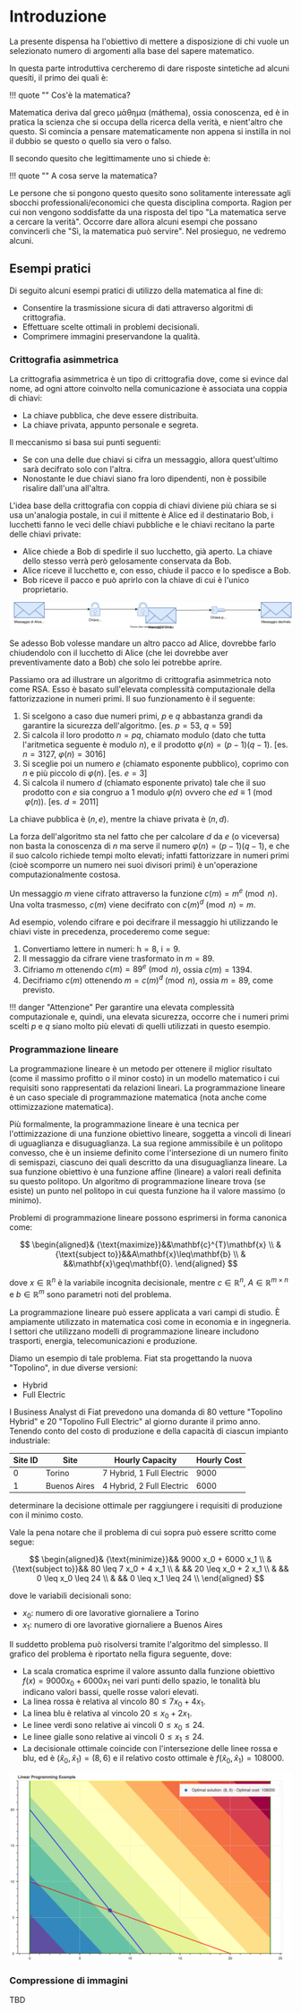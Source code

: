 # Introduzione
La presente dispensa ha l'obiettivo di mettere a disposizione di chi vuole un selezionato numero di argomenti alla base del sapere matematico.

In questa parte introduttiva cercheremo di dare risposte sintetiche ad alcuni quesiti, il primo dei quali è:


!!! quote ""
    Cos'è la matematica?

Matematica deriva dal greco μάθημα (máthema), ossia conoscenza, ed è in pratica la scienza che si occupa della ricerca della verità, e nient'altro che questo.
Si comincia a pensare matematicamente non appena si instilla in noi il dubbio se questo o quello sia vero o falso.

Il secondo quesito che legittimamente uno si chiede è:

!!! quote ""
    A cosa serve la matematica?

Le persone che si pongono questo quesito sono solitamente interessate agli sbocchi professionali/economici che questa disciplina comporta. Ragion per cui non vengono soddisfatte da una risposta del tipo "La matematica serve a cercare la verità". Occorre dare allora alcuni esempi che possano convincerli che "Sì, la matematica può servire". Nel prosieguo, ne vedremo alcuni.

## Esempi pratici
Di seguito alcuni esempi pratici di utilizzo della matematica al fine di:

- Consentire la trasmissione sicura di dati attraverso algoritmi di crittografia.
- Effettuare scelte ottimali in problemi decisionali.
- Comprimere immagini preservandone la qualità.

### Crittografia asimmetrica
La crittografia asimmetrica è un tipo di crittografia dove, come si evince dal nome, ad ogni attore coinvolto nella comunicazione è associata una coppia di chiavi:

- La chiave pubblica, che deve essere distribuita.
- La chiave privata, appunto personale e segreta.

Il meccanismo si basa sui punti seguenti:

- Se con una delle due chiavi si cifra un messaggio, allora quest'ultimo sarà decifrato solo con l'altra.
- Nonostante le due chiavi siano fra loro dipendenti, non è possibile risalire dall'una all'altra.

L'idea base della crittografia con coppia di chiavi diviene più chiara se si usa un'analogia postale, in cui il mittente è Alice ed il destinatario Bob, i lucchetti fanno le veci delle chiavi pubbliche e le chiavi recitano la parte delle chiavi private:

- Alice chiede a Bob di spedirle il suo lucchetto, già aperto. La chiave dello stesso verrà però gelosamente conservata da Bob.
- Alice riceve il lucchetto e, con esso, chiude il pacco e lo spedisce a Bob.
- Bob riceve il pacco e può aprirlo con la chiave di cui è l'unico proprietario.

![Logo](img/rsa.svg)

Se adesso Bob volesse mandare un altro pacco ad Alice, dovrebbe farlo chiudendolo con il lucchetto di Alice (che lei dovrebbe aver preventivamente dato a Bob) che solo lei potrebbe aprire.

Passiamo ora ad illustrare un algoritmo di crittografia asimmetrica noto come RSA. Esso è basato sull'elevata complessità computazionale della fattorizzazione in numeri primi. Il suo funzionamento è il seguente:

1. Si scelgono a caso due numeri primi, $p$ e $q$ abbastanza grandi da garantire la sicurezza dell'algoritmo. [es. $p=53$, $q=59$]
2. Si calcola il loro prodotto $n=pq$, chiamato modulo (dato che tutta l'aritmetica seguente è modulo $n$), e il prodotto $\varphi(n)=(p-1)(q-1)$. [es. $n=3127$, $\varphi(n)=3016$]
3. Si sceglie poi un numero $e$ (chiamato esponente pubblico), coprimo con $n$ e più piccolo di $\varphi(n)$. [es. $e=3$]
4. Si calcola il numero $d$ (chiamato esponente privato) tale che il suo prodotto con $e$ sia congruo a $1$ modulo $\varphi(n)$ ovvero che $ed \equiv 1 \pmod{\varphi(n)}$. [es. $d = 2011$]

La chiave pubblica è $(n,e)$, mentre la chiave privata è $(n,d)$.

La forza dell'algoritmo sta nel fatto che per calcolare $d$ da $e$ (o viceversa) non basta la conoscenza di $n$ ma serve il numero $\varphi(n)=(p-1)(q-1)$, e che il suo calcolo richiede tempi molto elevati; infatti fattorizzare in numeri primi (cioè scomporre un numero nei suoi divisori primi) è un'operazione computazionalmente costosa.

Un messaggio $m$ viene cifrato attraverso la funzione $c(m) = m^{e} \pmod{n}$. Una volta trasmesso, $c(m)$ viene decifrato con $c(m)^{d} \pmod{n} = m$.

Ad esempio, volendo cifrare e poi decifrare il messaggio $\text{hi}$ utilizzando le chiavi viste in precedenza, procederemo come segue:

1. Convertiamo lettere in numeri: $\text{h} = 8$, $\text{i} = 9$.
2. Il messaggio da cifrare viene trasformato in $m = 89$.
3. Cifriamo $m$ ottenendo $c(m) = 89^{e} \pmod{n}$, ossia $c(m) = 1394$.
4. Decifriamo $c(m)$ ottenendo $m = c(m)^{d} \pmod{n}$, ossia $m = 89$, come previsto.

!!! danger "Attenzione"
    Per garantire una elevata complessità computazionale e, quindi, una elevata sicurezza, occorre che i numeri primi scelti $p$ e $q$ siano molto più elevati di quelli utilizzati in questo esempio.

### Programmazione lineare
La programmazione lineare è un metodo per ottenere il miglior risultato (come il massimo profitto o il minor costo) in un modello matematico i cui requisiti sono rappresentati da relazioni lineari. La programmazione lineare è un caso speciale di programmazione matematica (nota anche come ottimizzazione matematica).

Più formalmente, la programmazione lineare è una tecnica per l'ottimizzazione di una funzione obiettivo lineare, soggetta a vincoli di lineari di uguaglianza e disuguaglianza. La sua regione ammissibile è un politopo convesso, che è un insieme definito come l'intersezione di un numero finito di semispazi, ciascuno dei quali descritto da una disuguaglianza lineare. La sua funzione obiettivo è una funzione affine (lineare) a valori reali definita su questo politopo. Un algoritmo di programmazione lineare trova (se esiste) un punto nel politopo in cui questa funzione ha il valore massimo (o minimo).

Problemi di programmazione lineare possono esprimersi in forma canonica come:

$$
\begin{aligned}&
     {\text{maximize}}&&\mathbf{c}^{T}\mathbf{x} \\
     &{\text{subject to}}&&A\mathbf{x}\leq\mathbf{b} \\
     & &&\mathbf{x}\geq\mathbf{0}.
\end{aligned}
$$

dove $x\in\mathbb{R}^n$ è la variabile incognita decisionale, mentre $c\in\mathbb{R}^n$, $A\in\mathbb{R}^{m\times n}$ e $b\in\mathbb{R}^{m}$ sono parametri noti del problema.

La programmazione lineare può essere applicata a vari campi di studio. È ampiamente utilizzato in matematica così come in economia e in ingegneria. I settori che utilizzano modelli di programmazione lineare includono trasporti, energia, telecomunicazioni e produzione.

Diamo un esempio di tale problema. Fiat sta progettando la nuova "Topolino", in due diverse versioni:

- Hybrid
- Full Electric

I Business Analyst di Fiat prevedono una domanda di 80 vetture "Topolino Hybrid" e 20 "Topolino Full Electric" al giorno durante il primo anno. Tenendo conto del costo di produzione e della capacità di ciascun impianto industriale:


|Site ID|Site|Hourly Capacity|Hourly Cost|
|-------|----|----------|----------------|
|0|Torino|7 Hybrid, 1 Full Electric|9000|
|1|Buenos Aires|4 Hybrid, 2 Full Electric|6000|

determinare la decisione ottimale per raggiungere i requisiti di produzione con il minimo costo.

Vale la pena notare che il problema di cui sopra può essere scritto come segue:

$$
\begin{aligned}&
     {\text{minimize}}&& 9000 x_0 + 6000 x_1 \\
     &{\text{subject to}}&& 80 \leq 7 x_0 + 4 x_1  \\
     & && 20 \leq x_0 + 2 x_1 \\
     & && 0 \leq x_0 \leq 24 \\
     & && 0 \leq x_1 \leq 24 \\
\end{aligned}
$$

dove le variabili decisionali sono:

- $x_0$: numero di ore lavorative giornaliere a Torino
- $x_1$: numero di ore lavorative giornaliere a Buenos Aires

Il suddetto problema può risolversi tramite l'algoritmo del simplesso. Il grafico del problema è riportato nella figura seguente, dove:

- La scala cromatica esprime il valore assunto dalla funzione obiettivo $f(x) = 9000 x_0 + 6000 x_1$ nei vari punti dello spazio, le tonalità blu indicano valori bassi, quelle rosse valori elevati.
- La linea rossa è relativa al vincolo $80 \leq 7 x_0 + 4 x_1$.
- La linea blu è relativa al vincolo $20 \leq x_0 + 2 x_1$.
- Le linee verdi sono relative ai vincoli $0 \leq x_0 \leq 24$.
- Le linee gialle sono relative ai vincoli $0 \leq x_1 \leq 24$.
- La decisionale ottimale coincide con l'intersezione delle linee rossa e blu, ed è $(\hat{x}_0, \hat{x}_1) = (8, 6)$ e il relativo costo ottimale è $f(\hat{x}_0, \hat{x}_1) = 108000$.

![Logo](img/linear_programming.png)

### Compressione di immagini
TBD

